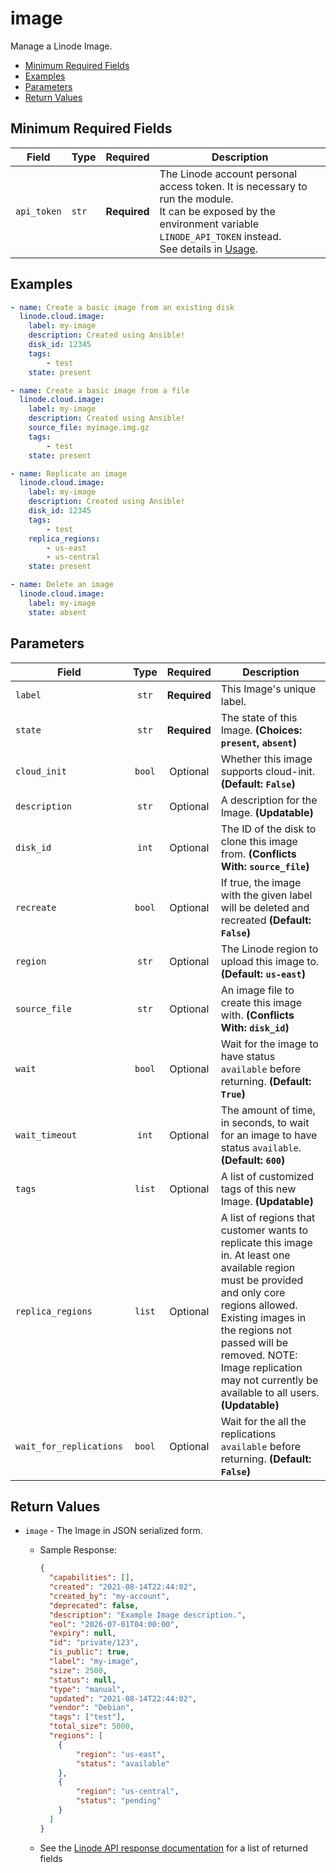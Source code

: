 # image

Manage a Linode Image.

- [Minimum Required Fields](#minimum-required-fields)
- [Examples](#examples)
- [Parameters](#parameters)
- [Return Values](#return-values)

## Minimum Required Fields
| Field       | Type  | Required     | Description                                                                                                                                                                                                              |
|-------------|-------|--------------|--------------------------------------------------------------------------------------------------------------------------------------------------------------------------------------------------------------------------|
| `api_token` | `str` | **Required** | The Linode account personal access token. It is necessary to run the module. <br/>It can be exposed by the environment variable `LINODE_API_TOKEN` instead. <br/>See details in [Usage](https://github.com/linode/ansible_linode?tab=readme-ov-file#usage). |

## Examples

```yaml
- name: Create a basic image from an existing disk
  linode.cloud.image:
    label: my-image
    description: Created using Ansible!
    disk_id: 12345
    tags: 
        - test
    state: present
```

```yaml
- name: Create a basic image from a file
  linode.cloud.image:
    label: my-image
    description: Created using Ansible!
    source_file: myimage.img.gz
    tags: 
        - test
    state: present
```

```yaml
- name: Replicate an image
  linode.cloud.image:
    label: my-image
    description: Created using Ansible!
    disk_id: 12345
    tags: 
        - test
    replica_regions: 
        - us-east
        - us-central
    state: present
```

```yaml
- name: Delete an image
  linode.cloud.image:
    label: my-image
    state: absent
```


## Parameters

| Field     | Type | Required | Description                                                                  |
|-----------|------|----------|------------------------------------------------------------------------------|
| `label` | <center>`str`</center> | <center>**Required**</center> | This Image's unique label.   |
| `state` | <center>`str`</center> | <center>**Required**</center> | The state of this Image.  **(Choices: `present`, `absent`)** |
| `cloud_init` | <center>`bool`</center> | <center>Optional</center> | Whether this image supports cloud-init.  **(Default: `False`)** |
| `description` | <center>`str`</center> | <center>Optional</center> | A description for the Image.  **(Updatable)** |
| `disk_id` | <center>`int`</center> | <center>Optional</center> | The ID of the disk to clone this image from.  **(Conflicts With: `source_file`)** |
| `recreate` | <center>`bool`</center> | <center>Optional</center> | If true, the image with the given label will be deleted and recreated  **(Default: `False`)** |
| `region` | <center>`str`</center> | <center>Optional</center> | The Linode region to upload this image to.  **(Default: `us-east`)** |
| `source_file` | <center>`str`</center> | <center>Optional</center> | An image file to create this image with.  **(Conflicts With: `disk_id`)** |
| `wait` | <center>`bool`</center> | <center>Optional</center> | Wait for the image to have status `available` before returning.  **(Default: `True`)** |
| `wait_timeout` | <center>`int`</center> | <center>Optional</center> | The amount of time, in seconds, to wait for an image to have status `available`.  **(Default: `600`)** |
| `tags` | <center>`list`</center> | <center>Optional</center> | A list of customized tags of this new Image.  **(Updatable)** |
| `replica_regions` | <center>`list`</center> | <center>Optional</center> | A list of regions that customer wants to replicate this image in. At least one available region must be provided and only core regions allowed. Existing images in the regions not passed will be removed. NOTE: Image replication may not currently be available to all users.  **(Updatable)** |
| `wait_for_replications` | <center>`bool`</center> | <center>Optional</center> | Wait for the all the replications `available` before returning.  **(Default: `False`)** |

## Return Values

- `image` - The Image in JSON serialized form.

    - Sample Response:
        ```json
        {
          "capabilities": [],
          "created": "2021-08-14T22:44:02",
          "created_by": "my-account",
          "deprecated": false,
          "description": "Example Image description.",
          "eol": "2026-07-01T04:00:00",
          "expiry": null,
          "id": "private/123",
          "is_public": true,
          "label": "my-image",
          "size": 2500,
          "status": null,
          "type": "manual",
          "updated": "2021-08-14T22:44:02",
          "vendor": "Debian",
          "tags": ["test"],
          "total_size": 5000,
          "regions": [
            {
                "region": "us-east",
                "status": "available"
            },
            {
                "region": "us-central",
                "status": "pending"
            }
          ]
        }
        ```
    - See the [Linode API response documentation](https://techdocs.akamai.com/linode-api/reference/post-image) for a list of returned fields



